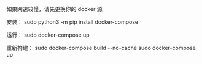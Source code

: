 如果网速较慢，请先更换你的 docker 源

安装：
sudo python3 -m pip install docker-compose

运行：
sudo docker-compose up


重新构建：
sudo docker-compose build --no-cache
sudo docker-compose up
